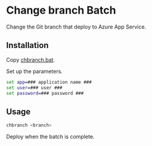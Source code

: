 # Change branch Batch

Change the Git branch that deploy to Azure App Service.

## Installation

Copy [chbranch.bat](./src/chbranch.bat).

Set up the parameters.

```bat
set app=### application name ###
set user=### user ###
set password=### password ###
```

## Usage

```sh
chbranch <branch>
```

Deploy when the batch is complete.
